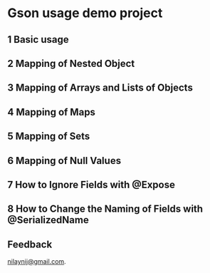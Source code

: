 # Gson usage demo project

## 1 Basic usage
## 2 Mapping of Nested Object
## 3 Mapping of Arrays and Lists of Objects
## 4 Mapping of Maps
## 5 Mapping of Sets
## 6 Mapping of Null Values
## 7 How to Ignore Fields with @Expose
## 8 How to Change the Naming of Fields with @SerializedName

## Feedback

nilaynij@gmail.com.
